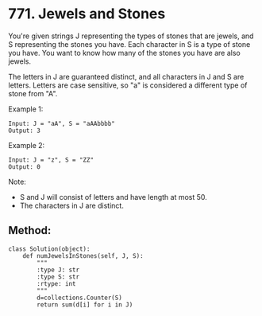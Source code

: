 # 771. Jewels and Stones

You're given strings J representing the types of stones that are jewels, and S representing the stones you have.  Each character in S is a type of stone you have.  You want to know how many of the stones you have are also jewels.

The letters in J are guaranteed distinct, and all characters in J and S are letters. Letters are case sensitive, so "a" is considered a different type of stone from "A".

Example 1:

    Input: J = "aA", S = "aAAbbbb"
    Output: 3

Example 2:

    Input: J = "z", S = "ZZ"
    Output: 0

Note:

- S and J will consist of letters and have length at most 50.
- The characters in J are distinct.

## Method:

    class Solution(object):
        def numJewelsInStones(self, J, S):
            """
            :type J: str
            :type S: str
            :rtype: int
            """
            d=collections.Counter(S)
            return sum(d[i] for i in J)